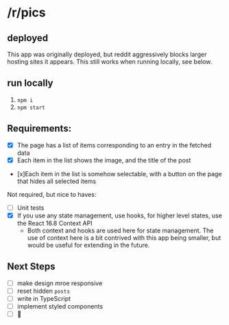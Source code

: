 # /r/pics

## deployed
This app was originally deployed, but reddit aggressively blocks larger hosting sites it appears. This still works when running locally, see below.

## run locally
1. `npm i`
2. `npm start`

## Requirements:
- [x] The page has a list of items corresponding to an entry in the fetched data
- [x] Each item in the list shows the image, and the title of the post
- [x]Each item in the list is somehow selectable, with a button on the page that hides all selected items

Not required, but nice to haves:
- [ ] Unit tests
- [x] If you use any state management, use hooks, for higher level states, use the React 16.8 Context API
  - Both context and hooks are used here for state management. The use of context here is a bit contrived with this app being smaller, but would be useful for extending in the future.

## Next Steps
- [ ] make design mroe responsive
- [ ] reset hidden `posts`
- [ ] write in TypeScript
- [ ] implement styled components
- [ ] 🚀